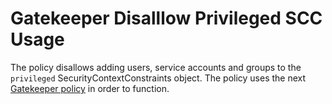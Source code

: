 # Gatekeeper Disalllow Privileged SCC Usage

The policy disallows adding users, service accounts and groups to the `privileged` SecurityContextConstraints object. The policy uses the next [Gatekeeper policy](../../../open-policy-agent/authorization/disallow-privileged-scc-usage) in order to function.